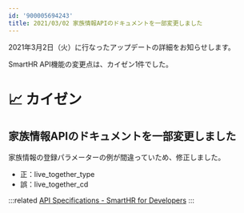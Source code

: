 ```yaml
---
id: '900005694243'
title: 2021/03/02 家族情報APIのドキュメントを一部変更しました
---
```

2021年3月2日（火）に行なったアップデートの詳細をお知らせします。

SmartHR API機能の変更点は、カイゼン1件でした。

# 📈 カイゼン

## 家族情報APIのドキュメントを一部変更しました

家族情報の登録パラメーターの例が間違っていため、修正しました。

- 正：live\_together\_type
- 誤：live\_together\_cd

:::related
[API Specifications - SmartHR for Developers](https://developer.smarthr.jp/api/index.html#!/%E5%AE%B6%E6%97%8F%E6%83%85%E5%A0%B1/postV1CrewsCrewIdDependents)
:::
